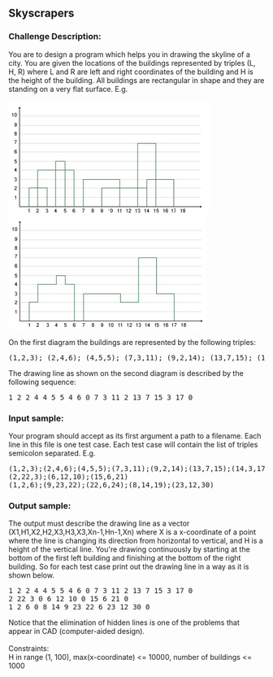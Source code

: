 <h2>Skyscrapers</h2>

<h3>Challenge Description:</h3>
<p>
    You are to design a program which helps you in drawing the skyline of a city.
    You are given the locations of the buildings represented by triples (L, H, R) where L and R are left and
    right coordinates of the building and H is the height of the building.
    All buildings are rectangular in shape and they are standing on a very flat surface. E.g.
<br>
<br>

<img src="assets/fig-1.png" alt="Figure 1">

<br>

<img src="assets/fig-2.png" alt="Figure 2">

<br>

On the first diagram the buildings are represented by the following triples:
</p>
<pre>(1,2,3); (2,4,6); (4,5,5); (7,3,11); (9,2,14); (13,7,15); (14,3,17)</pre>
<p>
    The drawing line as shown on the second diagram is described by the following sequence:
</p>
<pre>1 2 2 4 4 5 5 4 6 0 7 3 11 2 13 7 15 3 17 0</pre>

<h3>Input sample:</h3>
<p>
    Your program should accept as its first argument a path to a filename.
    Each line in this file is one test case. Each test case will contain the list of triples semicolon separated. E.g.
</p>
<pre class="description-input-output">(1,2,3);(2,4,6);(4,5,5);(7,3,11);(9,2,14);(13,7,15);(14,3,17)
(2,22,3);(6,12,10);(15,6,21)
(1,2,6);(9,23,22);(22,6,24);(8,14,19);(23,12,30)</pre>

<h3>Output sample:</h3>
<p>
    The output must describe the drawing line as a vector (X1,H1,X2,H2,X3,H3,X3,Xn-1,Hn-1,Xn) where X is a x-coordinate
    of a point where the line is changing its direction from horizontal to vertical, and H is a height of the vertical line.
    You&apos;re drawing continuously by starting at the bottom of the first left building and finishing at
    the bottom of the right building. So for each test case print out the drawing line in a way as it is shown below.
</p>
<pre class="description-input-output">1 2 2 4 4 5 5 4 6 0 7 3 11 2 13 7 15 3 17 0
2 22 3 0 6 12 10 0 15 6 21 0
1 2 6 0 8 14 9 23 22 6 23 12 30 0</pre>
<p>
    Notice that the elimination of hidden lines is one of the problems that appear in CAD (computer-aided design).
<br>
<br>
    Constraints:
<br>
    H in range (1, 100),  max(x-coordinate) &lt;= 10000, number of buildings &lt;= 1000
</p>
